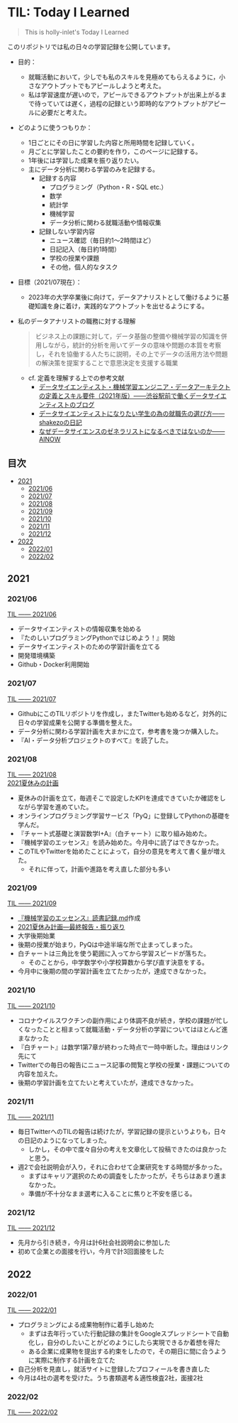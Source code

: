 # TIL: Today I Learned

> This is holly-inlet's Today I Learned

このリポジトリでは私の日々の学習記録を公開しています。

- 目的：
  - 就職活動において，少しでも私のスキルを見極めてもらえるように，小さなアウトプットでもアピールしようと考えた。
  - 私は学習速度が遅いので，アピールできるアウトプットが出来上がるまで待っていては遅く，過程の記録という即時的なアウトプットがアピールに必要だと考えた。
- どのように使うつもりか：
  - 1日ごとにその日に学習した内容と所用時間を記録していく。
  - 月ごとに学習したことの要約を作り，このページに記録する。
  - 1年後には学習した成果を振り返りたい。
  - 主にデータ分析に関わる学習のみを記録する。
    - 記録する内容
      - プログラミング（Python・R・SQL etc.）
      - 数学
      - 統計学
      - 機械学習
      - データ分析に関わる就職活動や情報収集
    - 記録しない学習内容
      - ニュース確認（毎日約1〜2時間ほど）
      - 日記記入（毎日約1時間）
      - 学校の授業や課題
      - その他，個人的なタスク
- 目標（2021/07現在）：
  - 2023年の大学卒業後に向けて，データアナリストとして働けるように基礎知識を身に着け，実践的なアウトプットを出せるようにする。
- 私のデータアナリストの職務に対する理解
    > ビジネス上の課題に対して，データ基盤の整備や機械学習の知識を併用しながら，統計的分析を用いてデータの意味や問題の本質を考察し，それを協働する人たちに説明，その上でデータの活用方法や問題の解決策を提案することで意思決定を支援する職業  

  - cf. 定義を理解する上での参考文献
    - [データサイエンティスト・機械学習エンジニア・データアーキテクトの定義とスキル要件（2021年版）——渋谷駅前で働くデータサイエンティストのブログ](https://tjo.hatenablog.com/entry/2021/03/13/163622)  
    - [データサイエンティストになりたい学生の為の就職先の選び方——shakezoの日記](https://shakezo.hatenadiary.org/entry/20130104/1357273241)  
    - [なぜデータサイエンスのゼネラリストになるべきではないのか——AINOW](https://ainow.ai/2018/12/18/156854/)

<!-- omit in toc -->
## 目次

- [2021](#2021)
  - [2021/06](#202106)
  - [2021/07](#202107)
  - [2021/08](#202108)
  - [2021/09](#202109)
  - [2021/10](#202110)
  - [2021/11](#202111)
  - [2021/12](#202112)
- [2022](#2022)
  - [2022/01](#202201)
  - [2022/02](#202202)

## 2021

### 2021/06

[TIL —— 2021/06](2021/2021-06-til.md)

- データサイエンティストの情報収集を始める
- 『たのしいプログラミングPythonではじめよう！』開始
- データサイエンティストのための学習計画を立てる
- 開発環境構築
- Github・Docker利用開始

### 2021/07

[TIL —— 2021/07](2021/2021-07-til.md)

- GithubにこのTILリポジトリを作成し，またTwitterも始めるなど，対外的に日々の学習成果を公開する準備を整えた。  
- データ分析に関わる学習計画を大まかに立て，参考書を幾つか購入した。  
- 『AI・データ分析プロジェクトのすべて』を読了した。

### 2021/08

[TIL —— 2021/08](2021/2021-08-til.md)  
[2021夏休みの計画](2021/2021summer-vacation-plan.md)

- 夏休みの計画を立て，毎週そこで設定したKPIを達成できていたか確認をしながら学習を進めていた。
- オンラインプログラミング学習サービス「PyQ」に登録してPythonの基礎を学んだ。
- 『チャート式基礎と演習数学I+A』（白チャート）に取り組み始めた。
- 『機械学習のエッセンス』を読み始めた。今月中に読了はできなかった。
- このTILやTwitterを始めたことによって，自分の意見を考えて書く量が増えた。
  - それに伴って，計画や進路を考え直した部分も多い

### 2021/09

[TIL —— 2021/09](2021/2021-09-til.md)

- [『機械学習のエッセンス』読書記録.md](../book-daily/『機械学習のエッセンス』.md)作成
- [2021夏休み計画—最終報告・振り返り](2021summer-vacation-plan.md#最終報告・振り返り)
- 大学後期始業
- 後期の授業が始まり，PyQは中途半端な所で止まってしまった。
- 白チャートは三角比を使う範囲に入ってから学習スピードが落ちた。
  - そのことから，中学数学や小学校算数から学び直す決意をする。
- 今月中に後期の間の学習計画を立てたかったが，達成できなかった。

### 2021/10

[TIL —— 2021/10](2021/2021-10-til.md)

- コロナウイルスワクチンの副作用により体調不良が続き，学校の課題が忙しくなったことと相まって就職活動・データ分析の学習についてはほとんど進まなかった
- 『白チャート』は数学1第7章が終わった時点で一時中断した。理由はリンク先にて
- Twitterでの毎日の報告にニュース記事の閲覧と学校の授業・課題についての内容を加えた。
- 後期の学習計画を立てたいと考えていたが，達成できなかった。

### 2021/11

[TIL —— 2021/11](2021/2021-11-til.md)

- 毎日TwitterへのTILの報告は続けたが，学習記録の提示というよりも，日々の日記のようになってしまった。
  - しかし，その中で度々自分の考えを文章化して投稿できたのは良かったと思う。
- 週2で会社説明会が入り，それに合わせて企業研究をする時間が多かった。
  - まずはキャリア選択のための調査をしたかったが，そちらはあまり進まなかった。
  - 準備が不十分なまま選考に入ることに焦りと不安を感じる。

### 2021/12

[TIL —— 2021/12](2021/2021-12-til.md)

- 先月から引き続き，今月は計6社会社説明会に参加した
- 初めて企業との面接を行い，今月で計3回面接をした

## 2022

### 2022/01

[TIL —— 2022/01](2022/2022-01-til.md)

- プログラミングによる成果物制作に着手し始めた
  - まずは去年行っていた行動記録の集計をGoogleスプレッドシートで自動化し，自分のしたいことがどのようにしたら実現できるか着想を得た
  - ある企業に成果物を提出する約束をしたので，その期日に間に合うように実際に制作する計画を立てた
- 自己分析を見直し，就活サイトに登録したプロフィールを書き直した
- 今月は4社の選考を受けた。うち書類選考＆適性検査2社，面接2社

### 2022/02

[TIL —— 2022/02](2022/2022-02-til.md)
